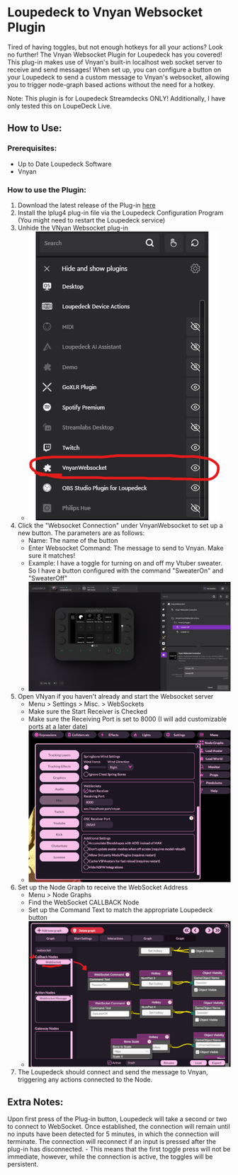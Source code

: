 # Loupedeck to Vnyan Websocket Plugin
Tired of having toggles, but not enough hotkeys for all your actions? Look no further! The Vnyan Websocket Plugin for Loupedeck has you covered! 
This plug-in makes use of Vnyan's built-in localhost web socket server to receive and send messages! When set up, you can configure a button on your Loupedeck to send a custom message to Vnyan's websocket, allowing you to trigger node-graph based actions without the need for a hotkey.

Note: This plugin is for Loupedeck Streamdecks ONLY! Additionally, I have only tested this on LoupeDeck Live.

## How to Use:

### Prerequisites:
- Up to Date Loupedeck Software
- Vnyan

### How to use the Plugin:
1. Download the latest release of the Plug-in [here](https://github.com/Shirodork/Vnyan-Websocket-Plugin/releases)
2. Install the lplug4 plug-in file via the Loupedeck Configuration Program (You might need to restart the Loupedeck service)
3. Unhide the VNyan Websocket plug-in
    - ![Loupedeck Plugin Unhide](/images/UnhidePlugin.png)
4. Click the "Websocket Connection" under VnyanWebsocket to set up a new button. The parameters are as follows:
    - Name: The name of the button
    - Enter Websocket Command: The message to send to Vnyan. Make sure it matches!
    - Example: I have a toggle for turning on and off my Vtuber sweater. So I have a button configured with the command "SweaterOn" and "SweaterOff"
    - ![Loupedeck Plugin](/images/Loupedeck.png)
5.  Open VNyan if you haven't already and start the Websocket server
    - Menu > Settings > Misc. > WebSockets
    - Make sure the Start Receiver is Checked
    - Make sure the Receiving Port is set to 8000 (I will add customizable ports at a later date)
    - ![Vnyan Web Socket](images/VnyanWebsocket.png)
6. Set up the Node Graph to receive the WebSocket Address
    - Menu > Node Graphs
    - Find the WebSocket CALLBACK Node
    - Set up the Command Text to match the appropriate Loupedeck button
    - ![Vnyan Node Graph](/images/VnyanNodeGraph.png)
7. The Loupedeck should connect and send the message to Vnyan, triggering any actions connected to the Node.
   
## Extra Notes:
Upon first press of the Plug-in button, Loupedeck will take a second or two to connect to WebSocket. Once established, the connection will remain until no inputs have been detected for 5 minutes, in which the connection will terminate. The connection will reconnect if an input is pressed after the plug-in has disconnected. 
    - This means that the first toggle press will not be immediate, however, while the connection is active, the toggles will be persistent.
